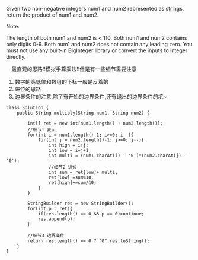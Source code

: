 Given two non-negative integers num1 and num2 represented as strings, return the product of num1 and num2.

Note:

The length of both num1 and num2 is < 110.
Both num1 and num2 contains only digits 0-9.
Both num1 and num2 does not contain any leading zero.
You must not use any built-in BigInteger library or convert the inputs to integer directly.

&emsp;最直观的思路!!模拟手算乘法!!但是有一些细节需要注意
1. 数字的高低位和数组的下标一般是反着的
2. 进位的思路
3. 边界条件的注意,除了有开始的边界条件,还有退出的边界条件的坑~

```
class Solution {
    public String multiply(String num1, String num2) {
        
        int[] ret = new int[num1.length() + num2.length()];
        //细节1 表示
        for(int i = num1.length()-1; i>=0; i--){
            for(int j = num2.length()-1; j>=0; j--){
                int high = i+j;
                int low = i+j+1;
                int multi = (num1.charAt(i) - '0')*(num2.charAt(j) - '0');
                //细节2 进位
                int sum = ret[low]+ multi;
                ret[low] =sum%10;
                ret[high]+=sum/10;
            }
        }
        
        StringBuilder res = new StringBuilder();
        for(int p : ret){
            if(res.length() == 0 && p == 0)continue;
            res.append(p);
        }
        
        //细节3 边界条件
        return res.length() == 0 ? "0":res.toString();
    }
}
```